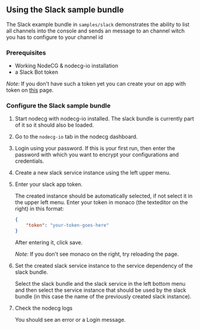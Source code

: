 ## Using the Slack sample bundle

The Slack example bundle in `samples/slack` demonstrates the ability to list all channels into the console and sends an message to an channel witch you has to configure to your channel id

### Prerequisites

* Working NodeCG & nodecg-io installation
* a Slack Bot token

*Note:* If you don't have such a token yet you can create your on app with token on [this](https://app.slack.com/apps-manage/) page.

### Configure the Slack sample bundle

1. Start nodecg with nodecg-io installed. The slack bundle is currently part of it so it should also be loaded.

2. Go to the `nodecg-io` tab in the nodecg dashboard.

3. Login using your password. If this is your first run, then enter the password with which you want to encrypt your configurations and credentials.

4. Create a new slack service instance using the left upper menu.

5. Enter your slack app token.

   The created instance should be automatically selected, if not select it in the upper left menu. Enter your token in monaco (the texteditor on the right) in this format:

   ```json
   {
       "token": "your-token-goes-here"
   }
   ```

   After entering it, click save.

   *Note:* If you don't see monaco on the right, try reloading the page.

6. Set the created slack service instance to the service dependency of the slack bundle.

   Select the slack bundle and the slack service in the left bottom menu and then select the service instance that should be used by the slack bundle (in this case the name of the previously created slack instance).

7. Check the nodecg logs

   You should see an error or a Login message.